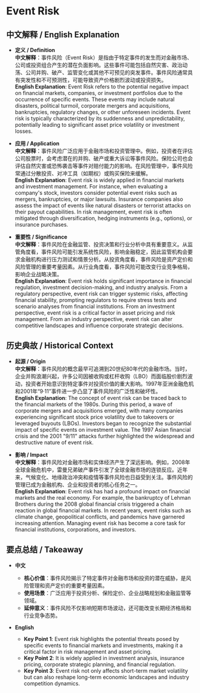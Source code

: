 # Event Risk

## 中文解释 / English Explanation

* **定义 / Definition**  
  **中文解释**：事件风险（Event Risk）是指由于特定事件的发生而对金融市场、公司或投资组合产生的潜在负面影响。这些事件可能包括自然灾害、政治动荡、公司并购、破产、监管变化或其他不可预见的突发事件。事件风险通常具有突发性和不可预测性，可能导致资产价格剧烈波动或投资损失。  
  **English Explanation**: Event Risk refers to the potential negative impact on financial markets, companies, or investment portfolios due to the occurrence of specific events. These events may include natural disasters, political turmoil, corporate mergers and acquisitions, bankruptcies, regulatory changes, or other unforeseen incidents. Event risk is typically characterized by its suddenness and unpredictability, potentially leading to significant asset price volatility or investment losses.

* **应用 / Application**  
  **中文解释**：事件风险广泛应用于金融市场和投资管理中。例如，投资者在评估公司股票时，会考虑潜在的并购、破产或重大诉讼等事件风险。保险公司也会评估自然灾害或恐怖袭击等事件对赔付能力的影响。在风险管理中，事件风险常通过分散投资、对冲工具（如期权）或购买保险来缓解。  
  **English Explanation**: Event risk is widely applied in financial markets and investment management. For instance, when evaluating a company's stock, investors consider potential event risks such as mergers, bankruptcies, or major lawsuits. Insurance companies also assess the impact of events like natural disasters or terrorist attacks on their payout capabilities. In risk management, event risk is often mitigated through diversification, hedging instruments (e.g., options), or insurance purchases.

* **重要性 / Significance**  
  **中文解释**：事件风险在金融监管、投资决策和行业分析中具有重要意义。从监管角度看，事件风险可能引发系统性风险，影响金融稳定，因此监管机构会要求金融机构进行压力测试和情景分析。从投资角度看，事件风险是资产定价和风险管理的重要考量因素。从行业角度看，事件风险可能改变行业竞争格局，影响企业战略决策。  
  **English Explanation**: Event risk holds significant importance in financial regulation, investment decision-making, and industry analysis. From a regulatory perspective, event risk can trigger systemic risks, affecting financial stability, prompting regulators to require stress tests and scenario analyses from financial institutions. From an investment perspective, event risk is a critical factor in asset pricing and risk management. From an industry perspective, event risk can alter competitive landscapes and influence corporate strategic decisions.

## 历史典故 / Historical Context

* **起源 / Origin**  
  **中文解释**：事件风险的概念最早可追溯到20世纪80年代的金融市场。当时，企业并购浪潮兴起，许多公司因被收购或杠杆收购（LBO）而面临股价剧烈波动，投资者开始意识到特定事件对投资价值的重大影响。1997年亚洲金融危机和2001年“9·11”事件进一步凸显了事件风险的广泛性和破坏性。  
  **English Explanation**: The concept of event risk can be traced back to the financial markets of the 1980s. During this period, a wave of corporate mergers and acquisitions emerged, with many companies experiencing significant stock price volatility due to takeovers or leveraged buyouts (LBOs). Investors began to recognize the substantial impact of specific events on investment value. The 1997 Asian financial crisis and the 2001 "9/11" attacks further highlighted the widespread and destructive nature of event risk.

* **影响 / Impact**  
  **中文解释**：事件风险对金融市场和实体经济产生了深远影响。例如，2008年全球金融危机中，雷曼兄弟破产事件引发了全球金融市场的连锁反应。近年来，气候变化、地缘政治冲突和疫情等事件风险也日益受到关注。事件风险的管理已成为金融机构、企业和投资者的核心任务之一。  
  **English Explanation**: Event risk has had a profound impact on financial markets and the real economy. For example, the bankruptcy of Lehman Brothers during the 2008 global financial crisis triggered a chain reaction in global financial markets. In recent years, event risks such as climate change, geopolitical conflicts, and pandemics have garnered increasing attention. Managing event risk has become a core task for financial institutions, corporations, and investors.

## 要点总结 / Takeaway

* **中文**  
  - **核心价值**：事件风险揭示了特定事件对金融市场和投资的潜在威胁，是风险管理和资产定价的重要考量因素。  
  - **使用场景**：广泛应用于投资分析、保险定价、企业战略规划和金融监管等领域。  
  - **延伸意义**：事件风险不仅影响短期市场波动，还可能改变长期经济格局和行业竞争态势。  

* **English**  
  - **Key Point 1**: Event risk highlights the potential threats posed by specific events to financial markets and investments, making it a critical factor in risk management and asset pricing.  
  - **Key Point 2**: It is widely applied in investment analysis, insurance pricing, corporate strategic planning, and financial regulation.  
  - **Key Point 3**: Event risk not only affects short-term market volatility but can also reshape long-term economic landscapes and industry competition dynamics.